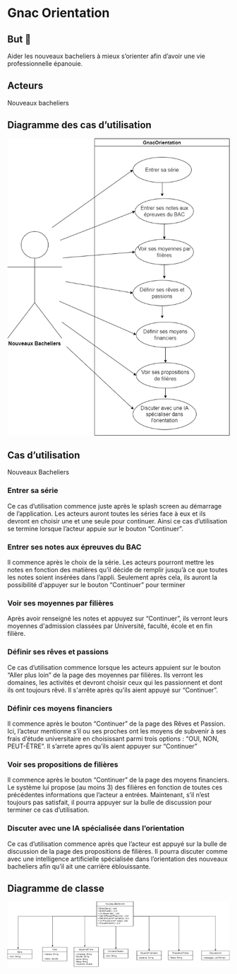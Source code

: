 # Gnac Orientation
## But 🚀
Aider les nouveaux bacheliers à mieux s’orienter afin d’avoir une vie professionnelle épanouie. 

## Acteurs
Nouveaux bacheliers

## Diagramme des cas d’utilisation
![Diagrame_UML-Gnac_Orientation.drawio.png](Diagrame_UML-Gnac_Orientation.drawio.png)


## Cas d’utilisation
 Nouveaux Bacheliers
### Entrer sa série
Ce cas d’utilisation commence juste après le splash screen au démarrage de l’application. Les acteurs auront toutes les séries face à eux et ils devront en choisir une et une seule pour continuer. Ainsi ce cas d’utilisation se termine lorsque l’acteur appuie sur le bouton “Continuer”.
### Entrer ses notes aux épreuves du BAC
Il commence après le choix de la série. Les acteurs pourront mettre les notes en fonction des matières qu’il décide de remplir jusqu’à ce que toutes les notes soient insérées dans l’appli. Seulement après cela, ils auront la possibilité d'appuyer sur le bouton “Continuer” pour terminer
### Voir ses moyennes par filières
Après avoir renseigné les notes et appuyez sur “Continuer”, ils verront leurs moyennes d'admission classées par Université, faculté, école et en fin filière.
### Définir ses rêves et passions
Ce cas d’utilisation commence lorsque les acteurs appuient sur le bouton “Aller plus loin” de la page des moyennes par filières. Ils verront les domaines, les activités et devront choisir ceux qui les passionnent et dont ils ont toujours rêvé. Il s'arrête après qu’ils aient appuyé sur “Continuer”.
### Définir ces moyens financiers
Il commence après le bouton “Continuer” de la page des Rêves et Passion. Ici, l’acteur mentionne s’il ou ses proches ont les moyens de subvenir à ses frais d’étude universitaire en choisissant parmi trois options : “OUI, NON, PEUT-ÊTRE”. Il s’arrete apres qu’ils aient appuyer sur “Continuer”
### Voir ses propositions de filières
Il commence après le bouton “Continuer” de la page des moyens financiers. Le système lui propose (au moins 3) des filières en fonction de toutes ces précédentes informations que l’acteur a entrées. Maintenant, s’il n’est toujours pas satisfait, il pourra appuyer sur la bulle de discussion pour terminer ce cas d’utilisation.
### Discuter avec une IA spécialisée dans l’orientation 
Ce cas d’utilisation commence après que l’acteur est appuyé sur la bulle de discussion de la page des propositions de filières. Il pourra discuter comme avec une intelligence artificielle spécialisée dans l’orientation des nouveaux bacheliers afin qu’il ait une carrière éblouissante.


## Diagramme de classe 
![Diagrame_classe_UML-Gnac_Orientation.drawio.png](Diagrame_classe_UML-Gnac_Orientation.drawio.png)